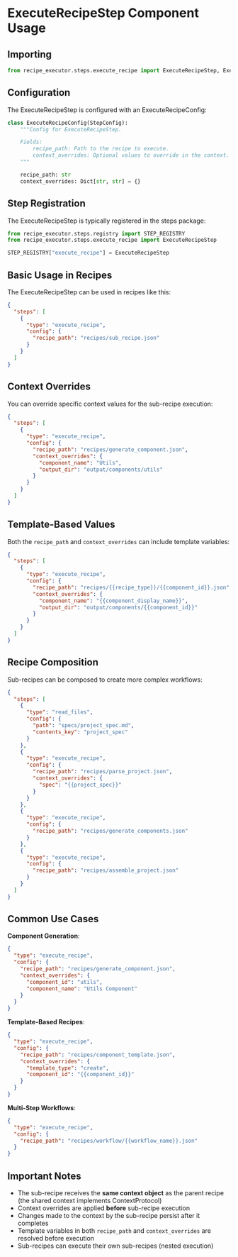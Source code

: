 # ExecuteRecipeStep Component Usage

## Importing

```python
from recipe_executor.steps.execute_recipe import ExecuteRecipeStep, ExecuteRecipeConfig
```

## Configuration

The ExecuteRecipeStep is configured with an ExecuteRecipeConfig:

```python
class ExecuteRecipeConfig(StepConfig):
    """Config for ExecuteRecipeStep.

    Fields:
        recipe_path: Path to the recipe to execute.
        context_overrides: Optional values to override in the context.
    """

    recipe_path: str
    context_overrides: Dict[str, str] = {}
```

## Step Registration

The ExecuteRecipeStep is typically registered in the steps package:

```python
from recipe_executor.steps.registry import STEP_REGISTRY
from recipe_executor.steps.execute_recipe import ExecuteRecipeStep

STEP_REGISTRY["execute_recipe"] = ExecuteRecipeStep
```

## Basic Usage in Recipes

The ExecuteRecipeStep can be used in recipes like this:

```json
{
  "steps": [
    {
      "type": "execute_recipe",
      "config": {
        "recipe_path": "recipes/sub_recipe.json"
      }
    }
  ]
}
```

## Context Overrides

You can override specific context values for the sub-recipe execution:

```json
{
  "steps": [
    {
      "type": "execute_recipe",
      "config": {
        "recipe_path": "recipes/generate_component.json",
        "context_overrides": {
          "component_name": "Utils",
          "output_dir": "output/components/utils"
        }
      }
    }
  ]
}
```

## Template-Based Values

Both the `recipe_path` and `context_overrides` can include template variables:

```json
{
  "steps": [
    {
      "type": "execute_recipe",
      "config": {
        "recipe_path": "recipes/{{recipe_type}}/{{component_id}}.json",
        "context_overrides": {
          "component_name": "{{component_display_name}}",
          "output_dir": "output/components/{{component_id}}"
        }
      }
    }
  ]
}
```

## Recipe Composition

Sub-recipes can be composed to create more complex workflows:

```json
{
  "steps": [
    {
      "type": "read_files",
      "config": {
        "path": "specs/project_spec.md",
        "contents_key": "project_spec"
      }
    },
    {
      "type": "execute_recipe",
      "config": {
        "recipe_path": "recipes/parse_project.json",
        "context_overrides": {
          "spec": "{{project_spec}}"
        }
      }
    },
    {
      "type": "execute_recipe",
      "config": {
        "recipe_path": "recipes/generate_components.json"
      }
    },
    {
      "type": "execute_recipe",
      "config": {
        "recipe_path": "recipes/assemble_project.json"
      }
    }
  ]
}
```

## Common Use Cases

**Component Generation**:

```json
{
  "type": "execute_recipe",
  "config": {
    "recipe_path": "recipes/generate_component.json",
    "context_overrides": {
      "component_id": "utils",
      "component_name": "Utils Component"
    }
  }
}
```

**Template-Based Recipes**:

```json
{
  "type": "execute_recipe",
  "config": {
    "recipe_path": "recipes/component_template.json",
    "context_overrides": {
      "template_type": "create",
      "component_id": "{{component_id}}"
    }
  }
}
```

**Multi-Step Workflows**:

```json
{
  "type": "execute_recipe",
  "config": {
    "recipe_path": "recipes/workflow/{{workflow_name}}.json"
  }
}
```

## Important Notes

- The sub-recipe receives the **same context object** as the parent recipe (the shared context implements ContextProtocol)
- Context overrides are applied **before** sub-recipe execution
- Changes made to the context by the sub-recipe persist after it completes
- Template variables in both `recipe_path` and `context_overrides` are resolved before execution
- Sub-recipes can execute their own sub-recipes (nested execution)
